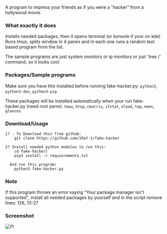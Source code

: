 A program to impress your friends as if you were a "hacker" from a hollywood movie.

### What exactly it does
Installs needed packages, then it opens terminal (or konsole if your on kde)
Runs tmux, splits window in 4 panes and in each one runs a random text based program from the list.

The sample programs are just system monitors or ip monitors or just 'tree /' command, so it looks cool.

### Packages/Sample programs
Make sure you have this installed before running fake-hacker.py: ```python3```, ```python3-dev```, ```python3-pip```

These packages will be installed automatically when your run fake-hacker.py (need root perm):
```tmux```,
```htop```,
```cmatrix```,
```ifstat```,
```nload```,
```top```,
```nmon```,
```glances```

### Download/Usage
```
1? - To Download this from github:
    git clone https://github.com/1RaY-1/fake-hacker

2? Install needed python modules to run this:
    cd fake-hacker/
    pip3 install -r requierements.txt
    
  And run this program:
    python3 fake-hacker.py
```

### Note
If this program throws an error saying "Your package manager isn't supported", install all needed packages by yourself and in the script remove lines: 126, 13-27

### Screenshot

![f1](https://user-images.githubusercontent.com/78962948/208488486-7b10f396-cdbe-4f05-8f51-3ed28f29d2cb.png)

